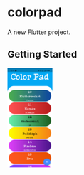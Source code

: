 # colorpad

A new Flutter project.

## Getting Started

<img src="https://github.com/SazinSamin/colorpad/blob/master/flutter_01.png" width="20%">
